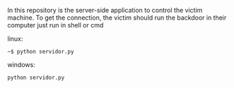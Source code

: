 In this repository is the server-side application to control the victim machine.
To get the connection, the victim should run the backdoor in their computer
just run in shell or cmd 

linux:

    ~$ python servidor.py
    
windows: 

    python servidor.py
    
